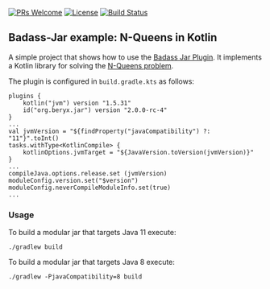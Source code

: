 [![PRs Welcome](https://img.shields.io/badge/PRs-welcome-brightgreen.svg?style=flat-square)](http://makeapullrequest.com)
[![License](https://img.shields.io/badge/license-Apache--2.0-blue.svg)](https://github.com/beryx-gist/badass-jar-example-nqueens-kotlin/blob/master/LICENSE)
[![Build Status](https://img.shields.io/github/workflow/status/beryx-gist/badass-jar-example-nqueens-kotlin/build)](https://github.com/beryx-gist/badass-jar-example-nqueens-kotlin/actions?query=workflow%22build%22)

## Badass-Jar example: N-Queens in Kotlin ##

A simple project that shows how to use the [Badass Jar Plugin](https://github.com/beryx/badass-jar-plugin/).
It implements a Kotlin library for solving the [N-Queens problem](https://en.wikipedia.org/wiki/Eight_queens_puzzle).


The plugin is configured in `build.gradle.kts` as follows:

```
plugins {
    kotlin("jvm") version "1.5.31"
    id("org.beryx.jar") version "2.0.0-rc-4"
}
...
val jvmVersion = "${findProperty("javaCompatibility") ?: "11"}".toInt()
tasks.withType<KotlinCompile> {
    kotlinOptions.jvmTarget = "${JavaVersion.toVersion(jvmVersion)}"
}
...
compileJava.options.release.set (jvmVersion)
moduleConfig.version.set("$version")
moduleConfig.neverCompileModuleInfo.set(true)
...
```

### Usage
To build a modular jar that targets Java 11 execute:
```
./gradlew build
```

To build a modular jar that targets Java 8 execute:
```
./gradlew -PjavaCompatibility=8 build
```
